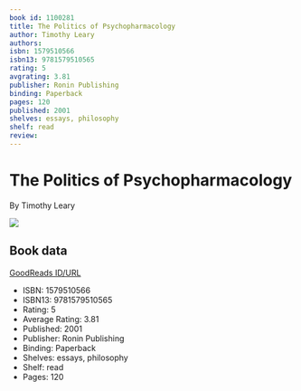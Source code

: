 ```yaml
---
book id: 1100281
title: The Politics of Psychopharmacology
author: Timothy Leary
authors: 
isbn: 1579510566
isbn13: 9781579510565
rating: 5
avgrating: 3.81
publisher: Ronin Publishing
binding: Paperback
pages: 120
published: 2001
shelves: essays, philosophy
shelf: read
review: 
---
```


# The Politics of Psychopharmacology

By Timothy Leary

![](https://i.gr-assets.com/images/S/compressed.photo.goodreads.com/books/1347367259l/1100281.jpg)

## Book data

[GoodReads ID/URL](https://www.goodreads.com/book/show/1100281)

- ISBN: 1579510566
- ISBN13: 9781579510565
- Rating: 5
- Average Rating: 3.81
- Published: 2001
- Publisher: Ronin Publishing
- Binding: Paperback
- Shelves: essays, philosophy
- Shelf: read
- Pages: 120

